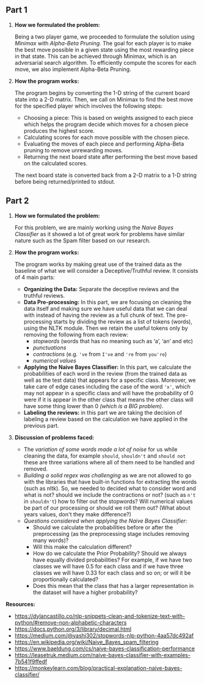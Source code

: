 

## Part 1

1. **How we formulated the problem:**

    Being a two player game, we proceeded to formulate the solution using *Minimax* with *Alpha-Beta Pruning*. The goal for each player is to make the best move possible in a given state using the most rewarding piece in that state. This can be achieved through Minimax, which is an adversarial search algorithm. To efficiently compute the scores for each move, we also implement Alpha-Beta Pruning.

2. **How the program works:**

    The program begins by converting the 1-D string of the current board state into a 2-D matrix. Then, we call on Minimax to find the best move for the specified player which involves the following steps:
    
    - Choosing a piece: This is based on weights assigned to each piece which helps the program decide which moves for a chosen piece produces the highest score.
    - Calculating scores for each move possible with the chosen piece.
    - Evaluating the moves of each piece and performing Alpha-Beta pruning to remove unrewarding moves.
    - Returning the next board state after performing the best move based on the calculated scores.

    The next board state is converted back from a 2-D matrix to a 1-D string before being returned/printed to stdout.

## Part 2

1. **How we formulated the problem:**

    For this problem, we are mainly working using the *Naive Bayes Classifier* as it showed a lot of great work for problems have similar nature such as the Spam filter based on our research. 

2. **How the program works:**

    The program works by making great use of the trained data as the baseline of what we will consider a Deceptive/Truthful review. It consists of 4 main parts: 
    - **Organizing the Data:** Separate the deceptive reviews and the truthful reviews.
    - **Data Pre-processing:** In this part, we are focusing on cleaning the data itself and making sure we have useful data that we can deal with instead of having the review as a full chunk of text. The pre-processing starts by dividing the review as a list of tokens (words), using the NLTK module. Then we retain the useful tokens only by removing the following from each review:
        - *stopwords* (words that has no meaning such as ‘a’, ‘an’ and etc)
        - *punctuations*
        - *contractions* (e.g. `'ve` from `I've` and `'re` from `you're`)
        - *numerical values*
    - **Applying the Naive Bayes Classifier:** In this part, we calculate the probabilities of each word in the review (from the trained data as well as the test data) that appears for a specific class. Moreover, we take care of edge cases including the case of the word `'x'`, which may not appear in a specific class and will have the probability of 0 were if it is appear in the other class that means the other class will have some thing lower than 0 *(which is a BIG problem)*. 
    - **Labeling the reviews:** in this part we are taking the decision of labeling a review based on the calculation we have applied in the previous part. 

3. **Discussion of problems faced:**

    - The *variation of some words made a lot of noise* for us while cleaning the data, for example `should`, `shouldn't` and `should not` these are three variations where all of them need to be handled and removed.
    - *Building a solid regex was challenging* as we are not allowed to go with the libraries that have built-in functions for extracting the words (such as nltk). So, we needed to decided what to consider word and what is not? should we include the contractions or not? (such as `n't` in `shouldn't`) how to filter out the stopwords? Will numerical values be part of our processing or should we roll them out? (What about years values, don't they make difference?) 
    - *Questions considered when applying the Naive Bayes Classifier:*
        - Should we calculate the probabilities before or after the preprocessing (as the preprocessing stage includes removing many words)?
        - Will this make the calculation different?
        - How do we calculate the Prior Probability? Should we always have equally divided probabilities? For example, if we have two classes we will have 0.5 for each class and if we have three classes we will have 0.33 for each class and so on; or will it be proportionally calculated?
        - Does this mean that the class that has a larger representation in the dataset will have a higher probability?

**Resources:**
- https://dylancastillo.co/nlp-snippets-clean-and-tokenize-text-with-python/#remove-non-alphabetic-characters
- https://docs.python.org/3/library/decimal.html
- https://medium.com/@yashj302/stopwords-nlp-python-4aa57dc492af
- https://en.wikipedia.org/wiki/Naive_Bayes_spam_filtering
- https://www.baeldung.com/cs/naive-bayes-classification-performance
- https://leasetruk.medium.com/naive-bayes-classifier-with-examples-7b541f9ffedf
- https://monkeylearn.com/blog/practical-explanation-naive-bayes-classifier/
